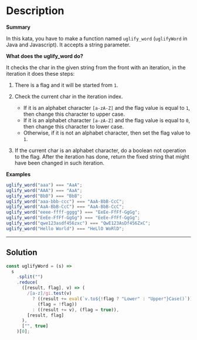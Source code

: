 # Description

**Summary**

In this kata, you have to make a function named `uglify_word` (`uglifyWord` in Java and Javascript). It accepts a string parameter.

**What does the uglify_word do?**

It checks the char in the given string from the front with an iteration, in the iteration it does these steps:

1. There is a flag and it will be started from `1`.
2. Check the current char in the iteration index.

   - If it is an alphabet character `[a-zA-Z]` and the flag value is equal to `1`, then change this character to upper case.
   - If it is an alphabet character `[a-zA-Z]` and the flag value is equal to `0`, then change this character to lower case.
   - Otherwise, if it is not an alphabet character, then set the flag value to `1`.

3. If the current char is an alphabet character, do a boolean not operation to the flag.
   After the iteration has done, return the fixed string that might have been changed in such iteration.

**Examples**

```js
uglify_word("aaa") === "AaA";
uglify_word("AAA") === "AaA";
uglify_word("BbB") === "BbB";
uglify_word("aaa-bbb-ccc") === "AaA-BbB-CcC";
uglify_word("AaA-BbB-CcC") === "AaA-BbB-CcC";
uglify_word("eeee-ffff-gggg") === "EeEe-FfFf-GgGg";
uglify_word("EeEe-FfFf-GgGg") === "EeEe-FfFf-GgGg";
uglify_word("qwe123asdf456zxc") === "QwE123AsDf456ZxC";
uglify_word("Hello World") === "HeLlO WoRlD";
```

---

## Solution

```js
const uglifyWord = (s) =>
  s
    .split("")
    .reduce(
      ([result, flag], v) => (
        /[a-z]/gi.test(v)
          ? ((result += eval(`v.to${!flag ? "Lower" : "Upper"}Case()`)),
            (flag = !flag))
          : ((result += v), (flag = true)),
        [result, flag]
      ),
      ["", true]
    )[0];
```
